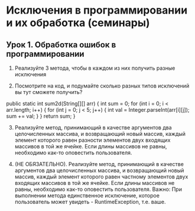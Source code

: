 # Исключения в программировании и их обработка (семинары)

## Урок 1. Обработка ошибок в программировании

1. Реализуйте 3 метода, чтобы в каждом из них получить разные исключения


2. Посмотрите на код, и подумайте сколько разных типов исключений вы тут сможете получить?

public static int sum2d(String[][] arr) {
int sum = 0;
for (int i = 0; i < arr.length; i++) {
for (int j = 0; j < 5; j++) {
int val = Integer.parseInt(arr[i][j]);
sum += val;
}
}
return sum;
}

3. Реализуйте метод, принимающий в качестве аргументов два целочисленных массива, и возвращающий новый массив, каждый элемент которого равен разности элементов двух входящих массивов в той же ячейке. Если длины массивов не равны, необходимо как-то оповестить пользователя.

4.  (НЕ ОБЯЗАТЕЛЬНО). Реализуйте метод, принимающий в качестве аргументов два целочисленных массива, и возвращающий новый массив, каждый элемент которого равен частному элементов двух входящих массивов в той же ячейке. Если длины массивов не равны, необходимо как-то оповестить пользователя. Важно: При выполнении метода единственное исключение, которое пользователь может увидеть - RuntimeException, т.е. ваше.
